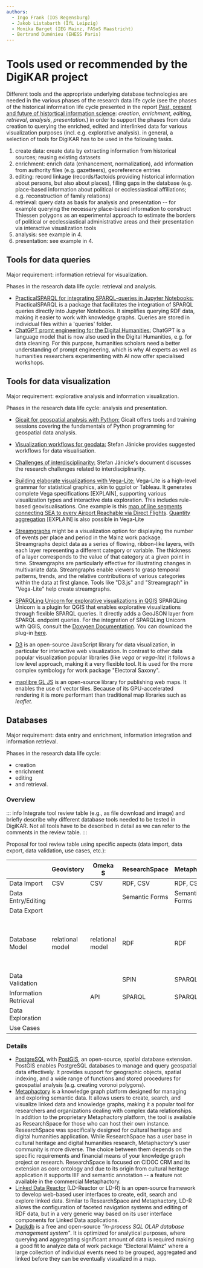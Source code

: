 ```yaml
---
authors:
  - Ingo Frank (IOS Regensburg)
  - Jakob Listabarth (IfL Leipzig)
  - Monika Barget (IEG Mainz, FASoS Maastricht)
  - Bertrand Duménieu (EHESS Paris)
---
```


# Tools used or recommended by the DigiKAR project

Different tools and the appropriate underlying database technologies are needed in the various phases of the research data life cycle (see the phases of the historical information life cycle presented in the report [Past, present and future of histortical information science](http://library.oapen.org/handle/20.500.12657/34839): _creation_, _enrichment_, _editing_, _retrieval_, _analysis_, _presentation_.) in order to support the phases from data creation to querying the enriched, edited and interlinked data for various visualization purposes (incl. e.g. explorative analysis). in general, a selection of tools for DigiKAR has to be used in the following tasks.

1. create data: create data by extracting information from historical sources; reusing existing datasets
2. enrichment: enrich data (enhancement, normalization), add information from authority files (e.g. gazetteers), georeference entries
3. editing: record linkage (records/factoids providing historical information about persons, but also about places), filling gaps in the database (e.g. place-based information about political or ecclessiastical affiliations; e.g. reconstruction of family relations)
4. retrieval: query data as basis for analysis and presentation -- for example querying the necessary place-based information to construct Thiessen polygons as an experimental approach to estimate the borders of political or ecclessiastical administrative areas and their presentation via interactive visualization tools
5. analysis: see example in 4.
6. presentation: see example in 4.

## Tools for data queries

Major requirement: information retrieval for visualization.

Phases in the research data life cycle: retrieval and analysis.

- [PracticalSPARQL for integrating SPARQL-queries in Jupyter Notebooks:](https://github.com/hassanhajj910/practicalsparql)
  PracticalSPARQL is a package that facilitates the integration of SPARQL queries directly into Jupyter Notebooks. It simplifies querying RDF data, making it easier to work with knowledge graphs. Queries are stored in individual files within a 'queries' folder.
- [ChatGPT promt engineering for the Digital Humanities:](https://chpollin.github.io/GM-DH/)
  ChatGPT is a language model that is now also used in the Digital Humanities, e.g. for data cleaning. For this purpose, humanities scholars need a better understanding of prompt engineering, which is why AI experts as well as humanities researchers experimenting with AI now offer specialised workshops.

## Tools for data visualization

Major requirement: explorative analysis and information visualization.

Phases in the research data life cycle: analysis and presentation.

- [Gicait for geospatial analysis with Python:](https://github.com/gicait/python-for-geospatial-data-analysis) Gicait offers tools and training sessions covering the fundamentals of Python programming for geospatial data analysis.
- [Visualization workflows for geodata:](http://www.informatik.uni-leipzig.de/bsv/homepage/de/people/dr-stefan-j%C3%A4nicke)
  Stefan Jänicke provides suggested workflows for data visualisation.
- [Challenges of interdisciplinarity:](http://www.informatik.uni-leipzig.de/~stjaenicke/balancing.pdf)
  Stefan Jänicke's document discusses the research challenges related to interdisciplinarity.
- [Building elaborate visualizations with Vega-Lite:](https://vega.github.io/vega-lite/examples/)
  Vega-Lite is a high-level grammar for statistical graphics, akin to ggplot or Tableau. It generates complete Vega specifications [EXPLAIN], supporting various visualization types and interactive data exploration. This includes rule-based geovisualisations. One example is this
  [map of line segments connecting SEA to every Airport Reachable via Direct Flights](https://vega.github.io/vega-lite/examples/geo_rule.html).
  [Quantity aggregation](https://vega.github.io/vega-lite/tutorials/getting_started.html#data-transformation-aggregation) [EXPLAIN] is also possible in Vega-Lite
- [Streamgraphs](https://en.wikipedia.org/wiki/Streamgraph) might be a visualization option for displaying the number of events per place and period in the Mainz work package. Streamgraphs depict data as a series of flowing, ribbon-like layers, with each layer representing a different category or variable. The thickness of a layer corresponds to the value of that category at a given point in time. Streamgraphs are particularly effective for illustrating changes in multivariate data. Streamgraphs enable viewers to grasp temporal patterns, trends, and the relative contributions of various categories within the data at first glance. Tools like "D3.js" and "Streamgraph" in "Vega-Lite" help create streamgraphs.
- [SPARQLing Unicorn for explorative visualizations in QGIS](https://github.com/sparqlunicorn/sparqlunicornGoesGIS)
  SPARQLing Unicorn is a plugin for QGIS that enables explorative visualizations through flexible SPARQL queries. It directly adds a GeoJSON layer from SPARQL endpoint queries. For the integration of SPARQLing Unicorn with QGIS, consult the [Doxygen Documentation](https://sparqlunicorn.github.io/sparqlunicornGoesGIS/). You can download the plug-in [here](https://plugins.qgis.org/plugins/sparqlunicorn/).

- [D3](https://d3js.org/) is an open-source JavaScript library for data visualization, in particular for interactive web visualization.
  In contrast to other data popular visualization popular libraries (like _vega_ or _vega-lite_) it follows a low level approach, making it a very flexible tool.
  It is used for the more complex symbology for work package "Electoral Saxony".
- [maplibre GL JS](https://github.com/maplibre/maplibre-gl-js) is an open-source library for publishing web maps.
  It enables the use of vector tiles.
  Because of its GPU-accelerated rendering it is more performant than traditional map libraries such as _leaflet_.

## Databases

Major requirement: data entry and enrichment, information integration and information retrieval.

Phases in the research data life cycle:

- creation
- enrichment
- editing
- and retrieval.

### Overview

::: info
Integrate tool review table (e.g., as file download and image) and briefly describe why different database tools needed to be tested in DigiKAR. Not all tools have to be described in detail as we can refer to the comments in the review table.
:::

Proposal for tool review table using specific aspects (data import, data export, data validation, use cases, etc.):

|                       | Geovistory       | Omeka S          | ResearchSpace  | Metaphacts     | CSV + Python                                              | Access           | MySQL            | Nodegoat         | PostGIS + QGIS   |
| --------------------- | ---------------- | ---------------- | -------------- | -------------- | --------------------------------------------------------- | ---------------- | ---------------- | ---------------- | ---------------- |
| Data Import           | CSV              | CSV              | RDF, CSV       | RDF, CSV       | CSV                                                       | CSV              | CSV              | CSV              | CSV              |
| Data Entry/Editing    |                  |                  | Semantic Forms | Semantic Forms |                                                           | GUI              |                  |                  |                  |
| Data Export           |                  |                  |                |                |                                                           |                  |                  |                  |                  |
| Database Model        | relational model | relational model | RDF            | RDF            | Python pandas DataFrame (data structure for tabular data) | relational model | relational model | relational model | relational model |
| Data Validation       |                  |                  | SPIN           | SPARQL         |                                                           |                  |                  |                  |                  |
| Information Retrieval |                  | API              | SPARQL         | SPARQL         | pandas                                                    | SQL              | SQL              |                  | SQL              |
| Data Exploration      |                  |                  |                |                |                                                           |                  |                  |                  |                  |
| Use Cases             |                  |                  |                |                |                                                           |                  |                  |                  |                  |

### Details

- [PostgreSQL](https://www.postgresql.org/) with [PostGIS](https://postgis.net/), an open-source, spatial database extension. PostGIS enables PostgreSQL databases to manage and query geospatial data effectively. It provides support for geographic objects, spatial indexing, and a wide range of functions and stored procedures for geospatial analysis (e.g. creating voronoi polygons).
- [Metaphactory](https://metaphactory.com/") is a knowledge graph platform designed for managing and exploring semantic data. It allows users to create, search, and visualize linked data and knowledge graphs, making it a popular tool for researchers and organizations dealing with complex data relationships. In addition to the proprietary Metaphactory platform, the tool is available as ResearchSpace for those who can host their own instance. ResearchSpace was specifically designed for cultural heritage and digital humanities application. While ResearchSpace has a user base in cultural heritage and digital humanities research, Metaphactory's user community is more diverse. The choice between them depends on the specific requirements and financial means of your knowledge graph project or research. ResearchSpace is focused on CIDOC CRM and its extension as core ontology and due to its origin from cultural heritage application it supports IIIF and semantic annotation -- a feature not available in the commercial Metaphactory.
- [Linked Data Reactor](http://ld-r.org/) (LD-Reactor or LD-R) is an open-source framework to develop web-based user interfaces to create, edit, search and explore linked data. Similar to ResearchSpace and Metaphactory, LD-R allows the configuration of faceted navigation systems and editing of RDF data, but in a very generic way based on its user interface components for Linked Data applications.
- [Duckdb](https://duckdb.org/) is a free and open-source _"in-process SQL OLAP database management system"_. It is optimized for analytical purposes, where querying and aggregating significant amount of data is required making a good fit to analyze data of work package "Electoral Mainz" where a large collection of individual events need to be grouped, aggregated and linked before they can be eventually visualized in a map.
